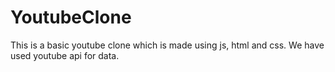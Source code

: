 # YoutubeClone
This is a basic youtube clone which is made using js, html and css. We have used youtube api for data.
